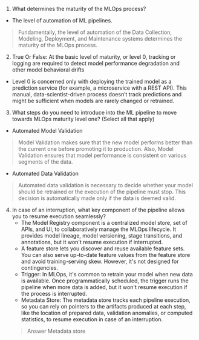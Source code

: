 1. What determines the maturity of the MLOps process?
  + The level of automation of ML pipelines.
  > Fundamentally, the level of automation of the Data Collection, Modeling, Deployment, and Maintenance systems determines the maturity of the MLOps process.
2. True Or False: At the basic level of maturity, or level 0, tracking or logging are required to detect model performance degradation and other model behavioral drifts
  + Level 0 is concerned only with deploying the trained model as a prediction service (for example, a microservice with a REST API). This manual, data-scientist-driven process doesn’t track predictions and might be sufficient when models are rarely changed or retrained.
3. What steps do you need to introduce into the ML pipeline to move towards MLOps maturity level one? (Select all that apply)
  + Automated Model Validation
  > Model Validation makes sure that the new model performs better than the current one before promoting it to production. Also, Model Validation ensures that model performance is consistent on various segments of the data.
  + Automated Data Validation
  > Automated data validation is necessary to decide whether your model should be retrained or the execution of the pipeline must stop. This decision is automatically made only if the data is deemed valid.
4. In case of an interruption, what key component of the pipeline allows you to resume execution seamlessly?
    + The Model Registry component is a centralized model store, set of APIs, and UI, to collaboratively manage the MLOps lifecycle. It provides model lineage, model versioning, stage transitions, and annotations, but it won't resume execution if interrupted.
    +  A feature store lets you discover and reuse available feature sets. You can also serve up-to-date feature values from the feature store and avoid training-serving skew. However, it's not designed for contingencies.
    + Trigger: In MLOps, it's common to retrain your model when new data is available. Once programmatically scheduled, the trigger runs the pipeline when more data is added, but it won't resume execution if the process is interrupted.
    + Metadata Store: The metadata store tracks each pipeline execution, so you can rely on pointers to the artifacts produced at each step, like the location of prepared data, validation anomalies, or computed statistics, to resume execution in case of an interruption.
    > Answer Metadata store